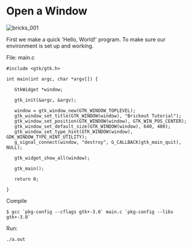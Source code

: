 # Open a Window

![bricks_001](https://user-images.githubusercontent.com/25621780/128594082-788b466f-cde6-486f-837c-a88d94dd6fde.png)

 First we make a quick 'Hello, World!' program. To make sure our environment is set up and working. 
 
 File: main.c
 ```
 #include <gtk/gtk.h>

int main(int argc, char *argv[]) {

	GtkWidget *window;

	gtk_init(&argc, &argv);

	window = gtk_window_new(GTK_WINDOW_TOPLEVEL);
	gtk_window_set_title(GTK_WINDOW(window), "Brickout Tutorial");
	gtk_window_set_position(GTK_WINDOW(window), GTK_WIN_POS_CENTER);
	gtk_window_set_default_size(GTK_WINDOW(window), 640, 480);
	gtk_window_set_type_hint(GTK_WINDOW(window), GDK_WINDOW_TYPE_HINT_UTILITY);
	g_signal_connect(window, "destroy", G_CALLBACK(gtk_main_quit), NULL);

	gtk_widget_show_all(window);

	gtk_main();

	return 0;

}
```

Compile
```
$ gcc `pkg-config --cflags gtk+-3.0` main.c `pkg-config --libs gtk+-3.0`
```

Run:
```
./a.out
```
